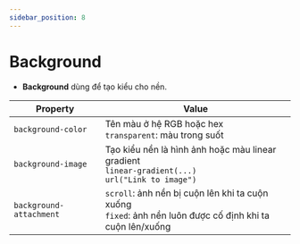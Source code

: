 ```yaml
---
sidebar_position: 8
---
```


# Background

- **Background** dùng để tạo kiểu cho nền.

| Property                | Value                                                                                                         |
| ----------------------- | ------------------------------------------------------------------------------------------------------------- |
| `background-color`      | Tên màu ở hệ RGB hoặc hex<br />`transparent`: màu trong suốt                                                  |
| `background-image`      | Tạo kiểu nền là hình ảnh hoặc màu linear gradient<br />`linear-gradient(...)`<br />`url("Link to image")`     |
| `background-attachment` | `scroll`: ảnh nền bị cuộn lên khi ta cuộn xuống<br />`fixed`: ảnh nền luôn được cố định khi ta cuộn lên/xuống |
